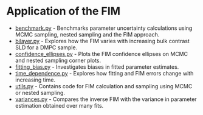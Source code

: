 # Application of the FIM
* [benchmark.py](/information/benchmark.py) - Benchmarks parameter uncertainty calculations using MCMC sampling, nested sampling and the FIM approach.
* [bilayer.py](/information/bilayer.py) - Explores how the FIM varies with increasing bulk contrast SLD for a DMPC sample.
* [confidence_ellipses.py](/information/confidence_ellipses.py) - Plots the FIM confidence ellipses on MCMC and nested sampling corner plots.
* [fitting_bias.py](/information/[fitting_bias.py].py) - Investigates biases in fitted parameter estimates.
* [time_dependence.py](/information/time_dependence.py) - Explores how fitting and FIM errors change with increasing time.
* [utils.py](/information/time_dependence.py) - Contains code for FIM calculation and sampling using MCMC or nested sampling.
* [variances.py](/information/variances.py) - Compares the inverse FIM with the variance in parameter estimation obtained over many fits.
